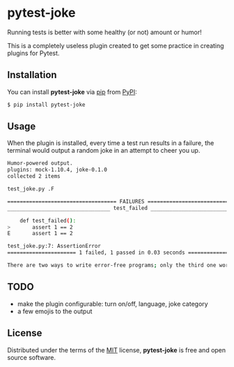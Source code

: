 # pytest-joke

Running tests is better with some healthy (or not) amount or humor!

This is a completely useless plugin created to get some practice in creating plugins for Pytest.

## Installation

You can install **pytest-joke** via [pip][pip] from [PyPI][PyPI]:

```bash
$ pip install pytest-joke
```

[pip]: https://pypi.python.org/pypi/pip/
[PyPI]: https://pypi.org/project/pytest-joke/

## Usage

When the plugin is installed, every time a test run results in a failure, the terminal would output a random joke in an attempt to cheer you up.

```bash
Humor-powered output.
plugins: mock-1.10.4, joke-0.1.0
collected 2 items

test_joke.py .F                                                          [100%]

=================================== FAILURES ===================================
_________________________________ test_failed __________________________________

    def test_failed():
>       assert 1 == 2
E       assert 1 == 2

test_joke.py:7: AssertionError
====================== 1 failed, 1 passed in 0.03 seconds ======================

There are two ways to write error-free programs; only the third one works.
```

## TODO

 * make the plugin configurable: turn on/off, language, joke category
 * a few emojis to the output

## License

Distributed under the terms of the [MIT][mit] license, **pytest-joke** is
free and open source software.

[mit]: http://opensource.org/licenses/MIT
